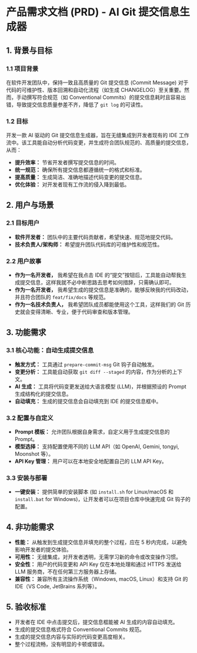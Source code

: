 # 产品需求文档 (PRD) - AI Git 提交信息生成器

## 1. 背景与目标

### 1.1 项目背景
在软件开发团队中，保持一致且高质量的 Git 提交信息 (Commit Message) 对于代码的可维护性、版本回溯和自动化流程（如生成 CHANGELOG）至关重要。然而，手动撰写符合规范（如 Conventional Commits）的提交信息耗时且容易出错，导致提交信息质量参差不齐，降低了 `git log` 的可读性。

### 1.2 目标
开发一款 AI 驱动的 Git 提交信息生成器，旨在无缝集成到开发者现有的 IDE 工作流中。该工具能自动分析代码变更，并生成符合团队规范的、高质量的提交信息，从而：
- **提升效率：** 节省开发者撰写提交信息的时间。
- **统一规范：** 确保所有提交信息都遵循统一的格式和标准。
- **提高质量：** 生成简洁、准确地描述代码变更的提交信息。
- **优化体验：** 对开发者现有工作流的侵入降到最低。

## 2. 用户与场景

### 2.1 目标用户
- **软件开发者：** 团队中的主要代码贡献者，希望快速、规范地提交代码。
- **技术负责人/架构师：** 希望提升团队代码库的可维护性和规范性。

### 2.2 用户故事
- **作为一名开发者，** 我希望在我点击 IDE 的“提交”按钮后，工具能自动帮我生成提交信息，这样我就不必中断思路去思考如何措辞，只需确认即可。
- **作为一名开发者，** 我希望生成的提交信息是准确的，能够反映我的代码改动，并且符合团队的 `feat/fix/docs` 等规范。
- **作为一名技术负责人，** 我希望团队成员都能使用这个工具，这样我们的 Git 历史就会变得清晰、专业，便于代码审查和版本管理。

## 3. 功能需求

### 3.1 核心功能：自动生成提交信息
- **触发方式：** 工具通过 `prepare-commit-msg` Git 钩子自动触发。
- **变更分析：** 工具能自动获取 `git diff --staged` 的内容，作为分析的上下文。
- **AI 生成：** 工具将代码变更发送给大语言模型 (LLM)，并根据预设的 Prompt 生成结构化的提交信息。
- **自动填充：** 生成的提交信息会自动填充到 IDE 的提交信息框中。

### 3.2 配置与自定义
- **Prompt 模板：** 允许团队根据自身需求，自定义用于生成提交信息的 Prompt。
- **模型选择：** 支持配置使用不同的 LLM API（如 OpenAI, Gemini, tongyi, Moonshot 等）。
- **API Key 管理：** 用户可以在本地安全地配置自己的 LLM API Key。

### 3.3 安装与部署
- **一键安装：** 提供简单的安装脚本 (如 `install.sh` for Linux/macOS 和 `install.bat` for Windows)，让开发者可以在项目仓库中快速完成 Git 钩子的配置。

## 4. 非功能需求

- **性能：** 从触发到生成提交信息并填充的整个过程，应在 5 秒内完成，以避免影响开发者的提交体验。
- **可用性：** 无缝集成，对开发者透明，无需学习新的命令或改变操作习惯。
- **安全性：** 用户的代码变更和 API Key 仅在本地处理和通过 HTTPS 发送给 LLM 服务商，不在任何第三方服务器上存储。
- **兼容性：** 兼容所有主流操作系统（Windows, macOS, Linux）和支持 Git 的 IDE（VS Code, JetBrains 系列等）。

## 5. 验收标准

- 开发者在 IDE 中点击提交后，提交信息框能被 AI 生成的内容自动填充。
- 生成的提交信息格式符合 Conventional Commits 规范。
- 生成的提交信息内容与实际的代码变更高度相关。
- 整个过程流畅，没有明显的卡顿或错误。
